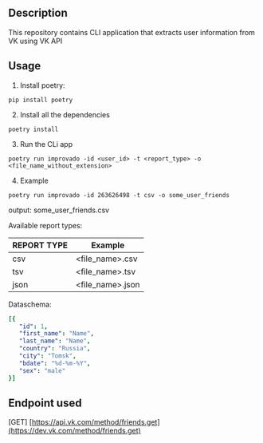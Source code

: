 ## Description

This repository contains CLI application that extracts user information from VK using VK API

## Usage
1) Install poetry:
```
pip install poetry
```
2) Install all the dependencies
```
poetry install
```
3) Run the CLi app
```
poetry run improvado -id <user_id> -t <report_type> -o <file_name_without_extension>
```

4) Example

```
poetry run improvado -id 263626498 -t csv -o some_user_friends
```

output: some_user_friends.csv

Available report types:

| REPORT TYPE | Example          |
|-------------|------------------|
| csv         | <file_name>.csv  |                                                 |
| tsv         | <file_name>.tsv  |
| json        | <file_name>.json |

Dataschema:
```yaml
[{
   "id": 1,
   "first_name": "Name",
   "last_name": "Name",
   "country": "Russia",
   "city": "Tomsk",
   "bdate": "%d-%m-%Y",
   "sex": "male"
}]
```
## Endpoint used
[GET] [https://api.vk.com/method/friends.get](https://dev.vk.com/method/friends.get)
